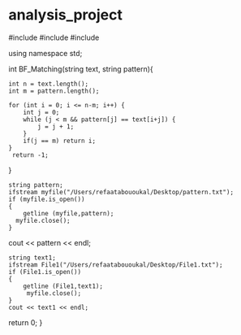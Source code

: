 # analysis_project

#include <iostream>
#include <string>
#include <fstream>

using namespace std;

int BF_Matching(string text, string pattern){
    
    int n = text.length();
    int m = pattern.length();
    
    for (int i = 0; i <= n-m; i++) {
        int j = 0;
        while (j < m && pattern[j] == text[i+j]) {
            j = j + 1;
        }
        if(j == m) return i;
    }
     return -1;
}

    string pattern;
    ifstream myfile("/Users/refaatabououkal/Desktop/pattern.txt");
    if (myfile.is_open())
    {
        getline (myfile,pattern);
      myfile.close();
    }
   cout << pattern << endl;
    
    string text1;
    ifstream File1("/Users/refaatabououkal/Desktop/File1.txt");
    if (File1.is_open())
    {
        getline (File1,text1);
         myfile.close();
    }
    cout << text1 << endl;
       
       
 
   return 0;
}
